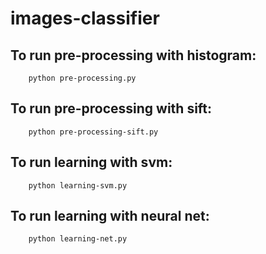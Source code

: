 # images-classifier

## To run pre-processing with histogram:
```shell
    python pre-processing.py
```
## To run pre-processing with sift:
```shell
    python pre-processing-sift.py
```
## To run learning with svm:
```shell
    python learning-svm.py
```
## To run learning with neural net:
```shell
    python learning-net.py
```
